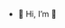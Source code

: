 - 👋 Hi, I’m 🌱

<!---
xiaoleave/xiaoleave is a ✨ special ✨ repository because its `README.md` (this file) appears on your GitHub profile.
You can click the Preview link to take a look at your changes.
--->
